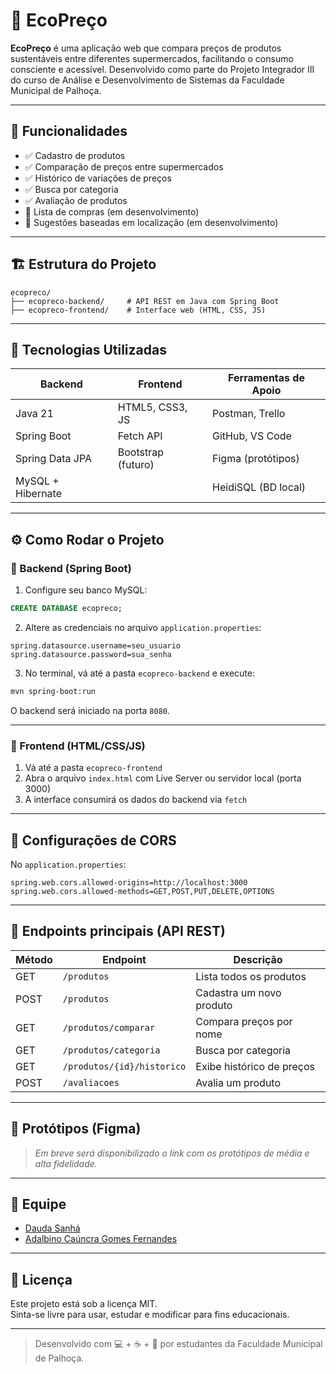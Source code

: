# 🛒 EcoPreço

**EcoPreço** é uma aplicação web que compara preços de produtos sustentáveis entre diferentes supermercados, facilitando o consumo consciente e acessível. Desenvolvido como parte do Projeto Integrador III do curso de Análise e Desenvolvimento de Sistemas da Faculdade Municipal de Palhoça.

---

## 📌 Funcionalidades

- ✅ Cadastro de produtos
- ✅ Comparação de preços entre supermercados
- ✅ Histórico de variações de preços
- ✅ Busca por categoria
- ✅ Avaliação de produtos
- 🚧 Lista de compras (em desenvolvimento)
- 🚧 Sugestões baseadas em localização (em desenvolvimento)

---

## 🏗️ Estrutura do Projeto

```
ecopreco/
├── ecopreco-backend/     # API REST em Java com Spring Boot
├── ecopreco-frontend/    # Interface web (HTML, CSS, JS)
```

---

## 🔧 Tecnologias Utilizadas

| Backend              | Frontend             | Ferramentas de Apoio     |
|----------------------|----------------------|---------------------------|
| Java 21              | HTML5, CSS3, JS      | Postman, Trello           |
| Spring Boot          | Fetch API            | GitHub, VS Code           |
| Spring Data JPA      | Bootstrap (futuro)   | Figma (protótipos)        |
| MySQL + Hibernate    |                      | HeidiSQL (BD local)       |

---

## ⚙️ Como Rodar o Projeto

### 🔹 Backend (Spring Boot)

1. Configure seu banco MySQL:

```sql
CREATE DATABASE ecopreco;
```

2. Altere as credenciais no arquivo `application.properties`:

```properties
spring.datasource.username=seu_usuario
spring.datasource.password=sua_senha
```

3. No terminal, vá até a pasta `ecopreco-backend` e execute:

```bash
mvn spring-boot:run
```

O backend será iniciado na porta `8080`.

---

### 🔹 Frontend (HTML/CSS/JS)

1. Vá até a pasta `ecopreco-frontend`
2. Abra o arquivo `index.html` com Live Server ou servidor local (porta 3000)
3. A interface consumirá os dados do backend via `fetch`

---

## 🔐 Configurações de CORS

No `application.properties`:

```properties
spring.web.cors.allowed-origins=http://localhost:3000
spring.web.cors.allowed-methods=GET,POST,PUT,DELETE,OPTIONS
```

---

## 📂 Endpoints principais (API REST)

| Método | Endpoint                   | Descrição                        |
|--------|----------------------------|----------------------------------|
| GET    | `/produtos`                | Lista todos os produtos          |
| POST   | `/produtos`                | Cadastra um novo produto         |
| GET    | `/produtos/comparar`       | Compara preços por nome          |
| GET    | `/produtos/categoria`      | Busca por categoria              |
| GET    | `/produtos/{id}/historico` | Exibe histórico de preços        |
| POST   | `/avaliacoes`              | Avalia um produto                |

---

## 📸 Protótipos (Figma)

> *Em breve será disponibilizado o link com os protótipos de média e alta fidelidade.*

---

## 👥 Equipe

- [Dauda Sanhá](https://github.com/Daudasanha)
- [Adalbino Caúncra Gomes Fernandes](https://github.com/Adalby23)

---

## 📃 Licença

Este projeto está sob a licença MIT.  
Sinta-se livre para usar, estudar e modificar para fins educacionais.

---

> Desenvolvido com 💻 + ☕ + 💚 por estudantes da Faculdade Municipal de Palhoça.
